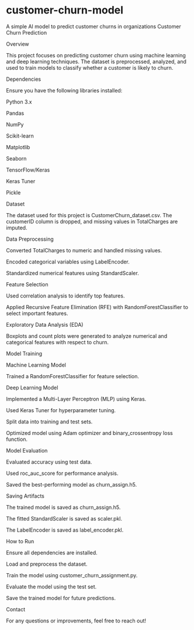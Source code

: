 # customer-churn-model
A simple AI model to predict customer churns in organizations
Customer Churn Prediction

Overview

This project focuses on predicting customer churn using machine learning and deep learning techniques. The dataset is preprocessed, analyzed, and used to train models to classify whether a customer is likely to churn.

Dependencies

Ensure you have the following libraries installed:

Python 3.x

Pandas

NumPy

Scikit-learn

Matplotlib

Seaborn

TensorFlow/Keras

Keras Tuner

Pickle

Dataset

The dataset used for this project is CustomerChurn_dataset.csv. The customerID column is dropped, and missing values in TotalCharges are imputed.

Data Preprocessing

Converted TotalCharges to numeric and handled missing values.

Encoded categorical variables using LabelEncoder.

Standardized numerical features using StandardScaler.

Feature Selection

Used correlation analysis to identify top features.

Applied Recursive Feature Elimination (RFE) with RandomForestClassifier to select important features.

Exploratory Data Analysis (EDA)

Boxplots and count plots were generated to analyze numerical and categorical features with respect to churn.

Model Training

Machine Learning Model

Trained a RandomForestClassifier for feature selection.

Deep Learning Model

Implemented a Multi-Layer Perceptron (MLP) using Keras.

Used Keras Tuner for hyperparameter tuning.

Split data into training and test sets.

Optimized model using Adam optimizer and binary_crossentropy loss function.

Model Evaluation

Evaluated accuracy using test data.

Used roc_auc_score for performance analysis.

Saved the best-performing model as churn_assign.h5.

Saving Artifacts

The trained model is saved as churn_assign.h5.

The fitted StandardScaler is saved as scaler.pkl.

The LabelEncoder is saved as label_encoder.pkl.

How to Run

Ensure all dependencies are installed.

Load and preprocess the dataset.

Train the model using customer_churn_assignment.py.

Evaluate the model using the test set.

Save the trained model for future predictions.

Contact

For any questions or improvements, feel free to reach out!

